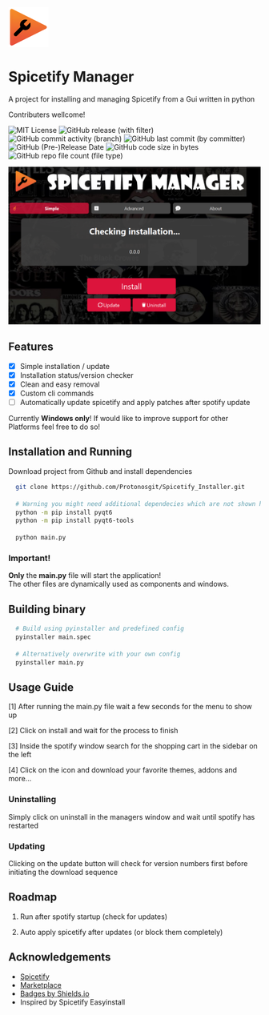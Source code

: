 <img src="./res/logo.png" alt="drawing" width="80"/> <br>
# Spicetify Manager
A project for installing and managing Spicetify from a Gui written in python

Contributers wellcome!

![MIT License](https://badgen.net/badge/project/SpicyGreen)
![GitHub release (with filter)](https://img.shields.io/github/v/release/Protonosgit/Spicetify_Manager?filter=*alpha)
![GitHub commit activity (branch)](https://img.shields.io/github/commit-activity/t/Protonosgit/Spicetify_Manager)
![GitHub last commit (by committer)](https://img.shields.io/github/last-commit/Protonosgit/Spicetify_Manager)
![GitHub (Pre-)Release Date](https://img.shields.io/github/release-date-pre/Protonosgit/Spicetify_Manager)
![GitHub code size in bytes](https://img.shields.io/github/languages/code-size/Protonosgit/Spicetify_Manager)
![GitHub repo file count (file type)](https://img.shields.io/github/directory-file-count/Protonosgit/Spicetify_Manager)

![Logo](/.ghres/preview.png)

## Features

- [x] Simple installation / update
- [X] Installation status/version checker
- [x] Clean and easy removal
- [x] Custom cli commands
- [ ] Automatically update spicetify and apply patches after spotify update

 Currently **Windows only**!
 If would like to improve support for other Platforms feel free to do so!
 ## Installation and Running

Download project from Github and install dependencies

```bash
  git clone https://github.com/Protonosgit/Spicetify_Installer.git

  # Warning you might need additional dependecies which are not shown here
  python -m pip install pyqt6
  python -m pip install pyqt6-tools

  python main.py
```

### Important!
**Only** the **main.py** file will start the application!  
The other files are dynamically used as components and windows.

## Building binary

```bash
  # Build using pyinstaller and predefined config
  pyinstaller main.spec

  # Alternatively overwrite with your own config
  pyinstaller main.py

```

## Usage Guide

[1] After running the main.py file wait a few seconds for the menu to show up

[2] Click on install and wait for the process to finish

[3] Inside the spotify window search for the shopping cart in the sidebar on the left

[4] Click on the icon and download your favorite themes, addons and more...

### Uninstalling

Simply click on uninstall in the managers window and wait until spotify has restarted

### Updating

Clicking on the update button will check for version numbers first before initiating the download sequence

## Roadmap

1. Run after spotify startup (check for updates)

2. Auto apply spicetify after updates (or block them completely)


## Acknowledgements
- [Spicetify](https://spicetify.app/)
- [Marketplace](https://github.com/spicetify/spicetify-marketplace)
- [Badges by Shields.io](https://shields.io/)
- Inspired by Spicetify Easyinstall
